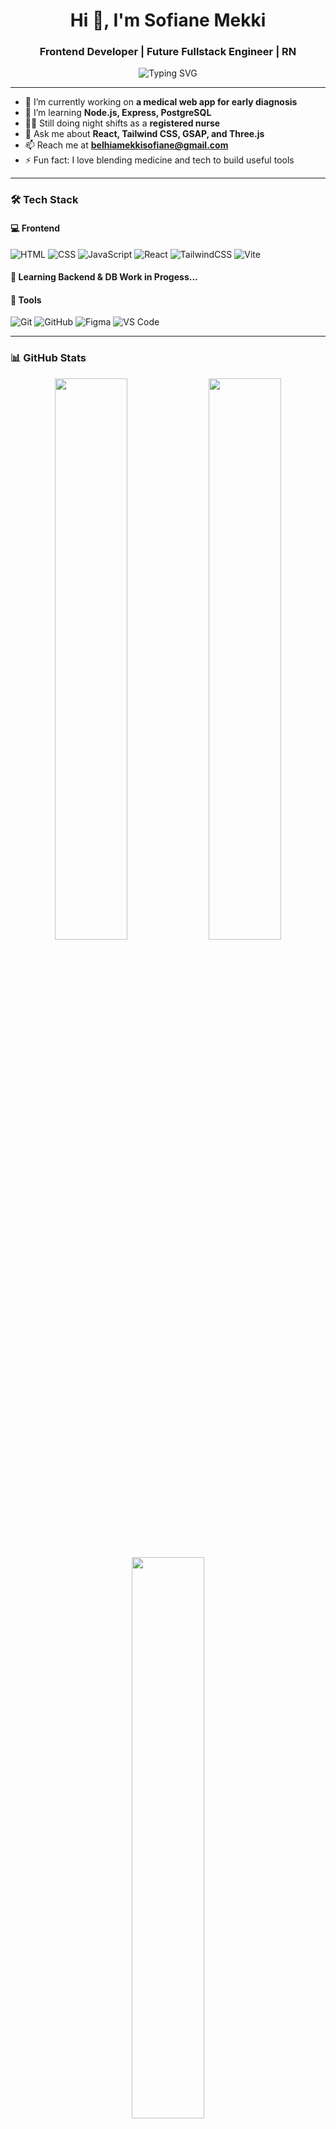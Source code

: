 <h1 align="center">Hi 👋, I'm Sofiane Mekki</h1>
<h3 align="center">Frontend Developer | Future Fullstack Engineer | RN</h3>

<p align="center">
  <img src="https://readme-typing-svg.demolab.com?font=Fira+Code&duration=3000&pause=1000&center=true&width=435&lines=Passionate+Frontend+Developer;Aspiring+Backend+Engineer;Registered+Nurse+by+Day;Code+Crafter+by+Night" alt="Typing SVG" />
</p>

---

- 🔭 I’m currently working on **a medical web app for early diagnosis**
- 🌱 I’m learning **Node.js, Express, PostgreSQL**
- 👨‍⚕️ Still doing night shifts as a **registered nurse**
- 💬 Ask me about **React, Tailwind CSS, GSAP, and Three.js**
- 📫 Reach me at **belhiamekkisofiane@gmail.com**
- ⚡ Fun fact: I love blending medicine and tech to build useful tools

---

### 🛠️ Tech Stack

#### 💻 Frontend
![HTML](https://img.shields.io/badge/-HTML5-E34F26?style=flat-square&logo=html5&logoColor=white)
![CSS](https://img.shields.io/badge/-CSS3-1572B6?style=flat-square&logo=css3)
![JavaScript](https://img.shields.io/badge/-JavaScript-F7DF1E?style=flat-square&logo=javascript)
![React](https://img.shields.io/badge/-React-20232A?style=flat-square&logo=react)
![TailwindCSS](https://img.shields.io/badge/-Tailwind-06B6D4?style=flat-square&logo=tailwindcss)
![Vite](https://img.shields.io/badge/-Vite-646CFF?style=flat-square&logo=vite)

#### 🧠 Learning Backend & DB Work in Progess...


#### 🔧 Tools
![Git](https://img.shields.io/badge/-Git-F05032?style=flat-square&logo=git)
![GitHub](https://img.shields.io/badge/-GitHub-181717?style=flat-square&logo=github)
![Figma](https://img.shields.io/badge/-Figma-F24E1E?style=flat-square&logo=figma)
![VS Code](https://img.shields.io/badge/-VS%20Code-007ACC?style=flat-square&logo=visual-studio-code)

---

### 📊 GitHub Stats
<p align="center">
  <img src="https://github-readme-stats.vercel.app/api?username=BelhiaSofiane&show_icons=true&theme=radical" width="48%" />
  <img src="https://github-readme-streak-stats.herokuapp.com?user=BelhiaSofiane&theme=radical" width="48%" />
</p>
<p align="center">
  <img src="https://github-readme-stats.vercel.app/api/top-langs/?username=BelhiaSofiane&layout=compact&theme=radical" width="48%" />
</p>

---

### 🛤️ Journey So Far

- 💡 Started with frontend (HTML/CSS/JS)
- 🔥 Dove into React, GSAP, Three.js
- 🌊 Learning backend to become a fullstack dev
- 🧑‍⚕️ Nursing shifts sharpen my focus & empathy

---

### 🗂️ Highlighted Projects

- 🎨 [Portfolio React](https://github.com/BelhiaSofiane/Portfolio-React)  
  `React`, `Tailwind CSS`, `Framer Motion`, `Responsive Design`, `EmailJS`

- 💰 [Budgeting App](https://github.com/BelhiaSofiane/Budgeting-App)  
  `React`, `Context API`, `Tailwind CSS`, `Expense Tracking`, `LocalStorage`

- 🛒 [Cart List App](https://my-cart-list.netlify.app/)  
  `React`, `LocalStorage`, `Tailwind`, `Custom Hooks`

- 🩺 [Medical Self-Diagnosis App](https://github.com/BelhiaSofiane/TeleMed)  
  `React`, `Tailwind`, `Context API`, `Dynamic Form System`

---

### 📫 Contact Me

<p align="center">
  <a href="mailto:sofianemekkibelhia@gmail.com"><img src="https://img.shields.io/badge/-Email-red?style=for-the-badge&logo=gmail&logoColor=white"></a>
  <a href="https://www.linkedin.com/in/sofiane-belhia-1696b5285" target="_blank"><img src="https://img.shields.io/badge/-LinkedIn-blue?style=for-the-badge&logo=linkedin&logoColor=white"></a>
</p>

---

> *"Discipline beats motivation. One line of code at a time."*

